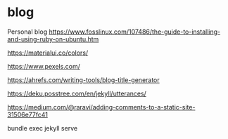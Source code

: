 # blog
Personal blog
https://www.fosslinux.com/107486/the-guide-to-installing-and-using-ruby-on-ubuntu.htm

https://materialui.co/colors/

https://www.pexels.com/

https://ahrefs.com/writing-tools/blog-title-generator

https://deku.posstree.com/en/jekyll/utterances/

https://medium.com/@raravi/adding-comments-to-a-static-site-31506e77fc41


bundle exec jekyll serve


